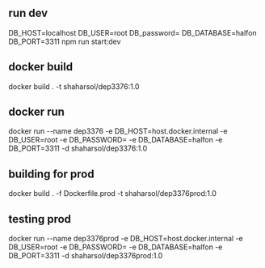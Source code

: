 ## run dev
DB_HOST=localhost DB_USER=root DB_password= DB_DATABASE=halfon DB_PORT=3311 npm run start:dev

## docker build
docker build . -t shaharsol/dep3376:1.0

## docker run
docker run --name dep3376 -e DB_HOST=host.docker.internal -e DB_USER=root -e DB_PASSWORD= -e DB_DATABASE=halfon -e DB_PORT=3311 -d shaharsol/dep3376:1.0

## building for prod
docker build . -f Dockerfile.prod -t shaharsol/dep3376prod:1.0

## testing prod
docker run --name dep3376prod -e DB_HOST=host.docker.internal -e DB_USER=root -e DB_PASSWORD= -e DB_DATABASE=halfon -e DB_PORT=3311 -d shaharsol/dep3376prod:1.0